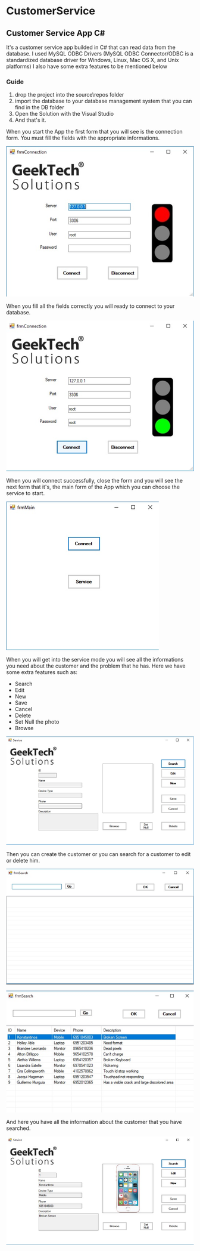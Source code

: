 # CustomerService

## Customer Service App C#

It's a customer service app builded in C# that can read data from the database.
I used MySQL ODBC Drivers (MySQL ODBC Connector/ODBC is a standardized database driver for Windows, Linux, Mac OS X, and Unix platforms)
I also have some extra features to be mentioned below

### Guide

1. drop the project into the source\repos folder
2. import the database to your database management system that you can find in the DB folder
3. Open the Solution with the Visual Studio 
4. And that's it.

When you start the App the first form that you will see is the connection form.
You must fill the fields with the appropriate informations. 

![Alt text](Customer_Service/assets/Connection1.jpg "Disconnect")

When you fill all the fields correctly you will ready to connect to your database.

![Alt text](Customer_Service/assets/Connection2.jpg "Connect")

When you will connect successfully, close the form and you will see the next form that it's,
the main form of the App which you can choose the service to start.

![Alt text](Customer_Service/assets/Main.jpg "Main")

When you will get into the service mode you will see all the informations you need about the customer and the problem that he has.
Here we have some extra features such as:

* Search
* Edit
* New
* Save
* Cancel
* Delete
* Set Null the photo
* Browse

![Alt text](Customer_Service/assets/Service.jpg "Service")

Then you can create the customer or you can search for a customer to edit or delete him.

![Alt text](Customer_Service/assets/Search1.jpg "Search")

![Alt text](Customer_Service/assets/Search2.jpg "Search")

And here you have all the information about the customer that you have searched.

![Alt text](Customer_Service/assets/Final.jpg "CUstomer")



